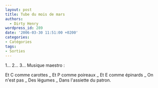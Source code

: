 ```yaml
---
layout: post
title: Tube du mois de mars
authors:
  - Dirty Henry
wordpress_id: 289
date: '2006-03-30 11:51:00 +0200'
categories:
- Catégories
tags:
- Sorties
---
```

1… 2… 3… Musique maestro :

Et C comme carottes
_ Et P comme poireaux
_ Et E comme épinards
_ On n'est pas
_ Des légumes
_ Dans l'assiette du patron.
